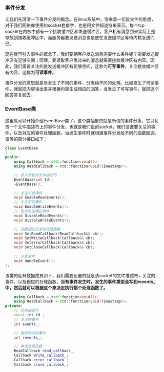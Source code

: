 ### 事件分发

让我们先理清一下事件分发的概念。在linux系统中，信奉着一切皆文件的思想，对于我们网络库使用的socket套接字，也是用文件描述符来表示。每个tcp socket在内核中都有一个接收缓冲区和发送缓冲区，客户机有消息到来实际上是存放到接收缓冲区中，而服务器要发送消息也是放在发送缓冲区等待内核发送而已。

现在就可引入事件的概念了，我们要朝客户发送消息需要什么条件呢？需要发送缓冲区有足够空间；同理，要读取客户发过来的消息就需要接收缓冲区有内容。因此，我们需要关注的是发送缓冲区有足够空间，这称为**可写事件**，关注接收缓冲区有内容，这称为**可读事件**。

事件分发的意思就是当发生了不同的事件，分发给不同的处理。比如发生了可读事件，我就把内容读出来并根据内容生成相应的回答，当发生了可写事件，就把这个回答答复回去。

### EventBase类

这里就可以开始介绍EventBase类了，这个类抽象的就是所谓的事件分发，它只负责一个文件描述符上的事件分发，也就是我们说的socket，我们设置要关注的事件，以及对应的事件处理函数，当发生事件时就根据事件分发给不同的函数回调。该类的部分接口如下：


```c++
class EventBase
{
public:
    using Callback = std::function<void()>;
    using ReadCallback = std::function<void(Timestamp)>;

    // 传入参数为文件描述符
    EventBase(int fd);
    ~EventBase();

    // 关注可读事件
    void EnableReadEvents();    
    // 关注可写事件
    void EnableWriteEvents();   
    // 取消关注相应事件
    void DisableReadEvents(); 
    void DisableWriteEvents();  

    // 设置相应的事件处理函数
    void SetReadCallback(ReadCallback&& cb);;
    void SetWriteCallback(Callback&& cb);
    void SetErrorCallback(Callback&& cb);
    void SetCloseCallback(Callback&& cb);
    
  	// 分发事件
    void HandleEvent();
};

```

该类的私有数据成员如下，我们需要设置的就是该socket的文件描述符，关注的事件，以及相应的处理函数，**当有事件发生时，发生的事件类型会写到revents_中，然后就可以根据这个来决定执行那个处理函数了。**

```c++
    using Callback = std::function<void()>;
    using ReadCallback = std::function<void(Timestamp)>;
private:
    // 文件描述符
    const int fd_;
    // 关注的事件
    int events_;

    // 返回的活跃事件
    int revents_;

    // 事件处理函数
    ReadCallback read_callback_;
    Callback write_callback_;
    Callback error_callback_;
    Callback close_callback_;
```



